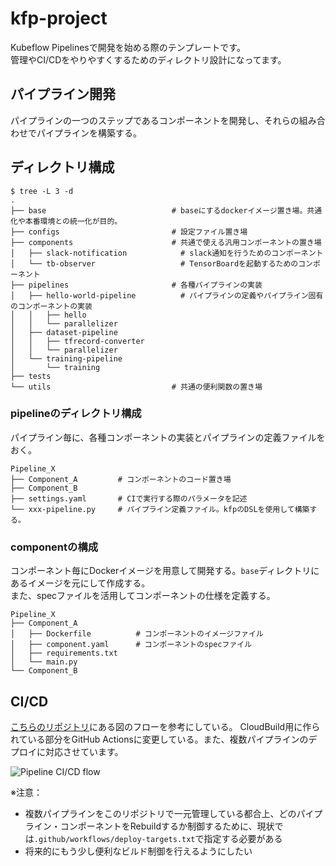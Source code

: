# kfp-project

Kubeflow Pipelinesで開発を始める際のテンプレートです。  
管理やCI/CDをやりやすくするためのディレクトリ設計になってます。

## パイプライン開発

パイプラインの一つのステップであるコンポーネントを開発し、それらの組み合わせでパイプラインを構築する。


## ディレクトリ構成

```
$ tree -L 3 -d
.
├── base                            # baseにするdockerイメージ置き場。共通化や本番環境との統一化が目的。
├── configs                         # 設定ファイル置き場
├── components                      # 共通で使える汎用コンポーネントの置き場
│   ├── slack-notification            # slack通知を行うためのコンポーネント
│   └── tb-observer                   # TensorBoardを起動するためのコンポーネント
├── pipelines                       # 各種パイプラインの実装
│   ├── hello-world-pipeline          # パイプラインの定義やパイプライン固有のコンポーネントの実装
│   │   ├── hello
│   │   └── parallelizer
│   ├── dataset-pipeline
│   │   ├── tfrecord-converter
│   │   └── parallelizer
│   └── training-pipeline
│       └── training
├── tests
└── utils                           # 共通の便利関数の置き場
```

### pipelineのディレクトリ構成
パイプライン毎に、各種コンポーネントの実装とパイプラインの定義ファイルをおく。

```
Pipeline_X
├── Component_A         # コンポーネントのコード置き場
├── Component_B
├── settings.yaml       # CIで実行する際のパラメータを記述
└── xxx-pipeline.py     # パイプライン定義ファイル。kfpのDSLを使用して構築する。
```

### componentの構成
コンポーネント毎にDockerイメージを用意して開発する。`base`ディレクトリにあるイメージを元にして作成する。  
また、specファイルを活用してコンポーネントの仕様を定義する。

```
Pipeline_X
├── Component_A
│   ├── Dockerfile          # コンポーネントのイメージファイル
│   ├── component.yaml      # コンポーネントのspecファイル
│   ├── requirements.txt
│   └── main.py
└── Component_B
```

## CI/CD

[こちらのリポジトリ](https://github.com/ksalama/kubeflow-examples/tree/master/kfp-cloudbuild)にある図のフローを参考にしている。
CloudBuild用に作られている部分をGitHub Actionsに変更している。また、複数パイプラインのデプロイに対応させています。

![Pipeline CI/CD flow](https://github.com/ksalama/kubeflow-examples/raw/master/kfp-cloudbuild/resources/cloudbuild-steps.png)

※注意：
- 複数パイプラインをこのリポジトリで一元管理している都合上、どのパイプライン・コンポーネントをRebuildするか制御するために、現状では`.github/workflows/deploy-targets.txt`で指定する必要がある
- 将来的にもう少し便利なビルド制御を行えるようにしたい